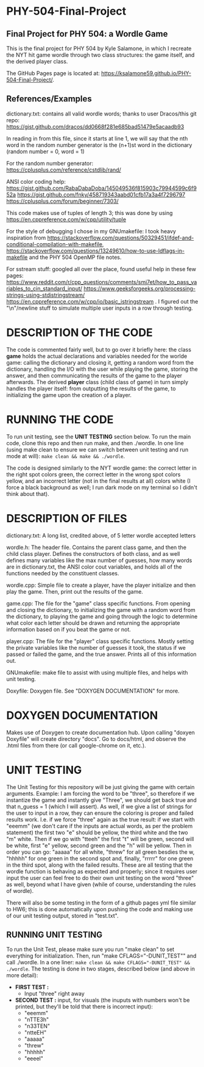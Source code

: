 # PHY-504-Final-Project
## Final Project for PHY 504: a Wordle Game

This is the final project for PHY 504 by Kyle Salamone, in which I recreate the NYT hit game wordle through two class structures: the game itself, and the derived player class.

The GitHub Pages page is located at: https://ksalamone59.github.io/PHY-504-Final-Project/. 

## References/Examples

dictionary.txt: contains all valid wordle words; thanks to user Dracos/this git repo: https://gist.github.com/dracos/dd0668f281e685bad51479e5acaadb93 

In reading in from this file, since it starts at line 1, we will say that the nth word in the random number generator is the (n+1)st word in the dictionary (random number = 0, word = 1)

For the random number generator: https://cplusplus.com/reference/cstdlib/rand/

ANSI color coding help: https://gist.github.com/RabaDabaDoba/145049536f815903c79944599c6f952a https://gist.github.com/fnky/458719343aabd01cfb17a3a4f7296797 https://cplusplus.com/forum/beginner/7303/

This code makes use of tuples of length 3; this was done by using https://en.cppreference.com/w/cpp/utility/tuple

For the style of debugging I chose in my GNUmakefile: I took heavy inspiration from https://stackoverflow.com/questions/50329451/ifdef-and-conditional-compilation-with-makefile, https://stackoverflow.com/questions/13249610/how-to-use-ldflags-in-makefile and the PHY 504 OpenMP file notes. 

For sstream stuff: googled all over the place, found useful help in these few pages: https://www.reddit.com/r/cpp_questions/comments/smj7et/how_to_pass_variables_to_cin_standard_input/ https://www.geeksforgeeks.org/processing-strings-using-stdistringstream/ https://en.cppreference.com/w/cpp/io/basic_istringstream . I figured out the "\n"/newline stuff to simulate multiple user inputs in a row through testing.

# DESCRIPTION OF THE CODE

The code is commented fairly well, but to go over it briefly here: the class __game__ holds the actual declarations and variables needed for the worlde game: calling the dictionary and closing it, getting a random word from the dictionary, handling the I/O with the user while playing the game, storing the answer, and then communicating the results of the game to the player afterwards. The derived __player__ class (child class of game) in turn simply handles the player itself: from outputting the results of the game, to initializing the game upon the creation of a player. 

# RUNNING THE CODE

To run unit testing, see the **UNIT TESTING** section below. To run the main code, clone this repo and then run make, and then ./wordle. In one line (using make clean to ensure we can switch between unit testing and run mode at will): ````make clean && make && ./wordle````.

The code is designed similarly to the NYT wordle game: the correct letter in the right spot colors green, the correct letter in the wrong spot colors yellow, and an incorrect letter (not in the final results at all) colors white (I force a black background as well; I run dark mode on my terminal so I didn't think about that). 

# DESCRIPTION OF FILES

dictionary.txt: A long list, credited above, of 5 letter wordle accepted letters 

wordle.h: The header file. Contains the parent class game, and then the child class player. Defines the constructors of both class, and as well defines many variables like the max number of guesses, how many words are in dictionary.txt, the ANSI color cout variables, and holds all of the functions needed by the constituent classes. 

wordle.cpp: Simple file to create a player, have the player initialize and then play the game. Then, print out the results of the game. 

game.cpp: The file for the "game" class specific functions. From opening and closing the dictionary, to initializing the game with a random word from the dictionary, to playing the game and going through the logic to determine what color each letter should be drawn and returning the appropriate information based on if you beat the game or not. 

player.cpp: The file for the "player" class specific functions. Mostly setting the private variables like the number of guesses it took, the status if we passed or failed the game, and the true answer. Prints all of this information out. 

GNUmakefile: make file to assist with using multiple files, and helps with unit testing. 

Doxyfile: Doxygen file. See "DOXYGEN DOCUMENTATION" for more. 

# DOXYGEN DOCUMENTATION

Makes use of Doxygen to create documentation hub. Upon calling "doxyen Doxyfile" will create directory "docs". Go to docs/html, and observe the .html files from there (or call google-chrome on it, etc.).

# UNIT TESTING

The Unit Testing for this repository will be just giving the game with certain arguments. Example: I am forcing the word to be "three", so therefore if we instantize the game and instantly give "Three", we should get back true and that n_guess = 1 (which I will assert). As well, if we give a list of strings for the user to input in a row, they can ensure the coloring is proper and failed results work. I.e. if we force "three" again as the true result: if we start with "eeemm" (we don't care if the inputs are actual words, as per the problem statement) the first two "e" should be yellow, the third white and the two "m" white. Then if we go with "tteeh" the first "t" will be green, second will be white, first "e" yellow, second green and the "h" will be yellow. Then in order you can go: "aaaaa" for all white, "threw" for all green besdies the w, "hhhhh" for one green in the second spot and, finally, "rrrrr" for one green in the third spot, along with the failed results. These are all testing that the wordle function is behaving as expected and properly; since it requires user input the user can feel free to do their own unit testing on the word "three" as well, beyond what I have given (while of course, understanding the rules of wordle). 

There will also be some testing in the form of a github pages yml file similar to HW6; this is done automatically upon pushing the code and making use of our unit testing output, stored in "test.txt".

## RUNNING UNIT TESTING 

To run the Unit Test, please make sure you run "make clean" to set everything for initialization. Then, run "make CFLAGS="-DUNIT_TEST"" and call ./wordle. In a one liner: ````make clean && make CFLAGS="-DUNIT_TEST" && ./wordle````. The testing is done in two stages, described below (and above in more detail):

- **FIRST TEST :**
  - Input "three" right away
- **SECOND TEST :** input, for visuals (the inuputs with numbers won't be printed, but they'll be told that there is incorrect input):
  - "eeemm"
  - "nTTE3h"
  - "n33TEN"
  - "ntteEH"
  - "aaaaa"
  - "threw"
  - "hhhhh"
  - "eeeel"
